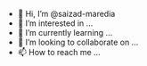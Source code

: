 - 👋 Hi, I’m @saizad-maredia
- 👀 I’m interested in ...
- 🌱 I’m currently learning ...
- 💞️ I’m looking to collaborate on ...
- 📫 How to reach me ...

<!---
saizad-maredia/saizad-maredia is a ✨ special ✨ repository because its `README.md` (this file) appears on your GitHub profile.
You can click the Preview link to take a look at your changes.
--->
